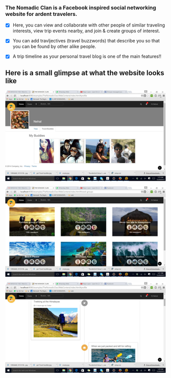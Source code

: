 ### The Nomadic Clan is a Facebook inspired social networking website for ardent travelers.

- [x] Here, you can view and collaborate with other people of similar traveling interests, view trip events nearby, and join & create groups of interest.

- [x] You can add travljectives (travel buzzwords) that describe you so that you can be found by other alike people.

- [x] A trip timeline as your personal travel blog is one of the main features!!


## Here is a small glimpse at what the website looks like

 ![Alt text](/WebContent/img/screenshot1.jpg?raw=true "Img for")
 
 ![Alt text](/WebContent/img/screenshot2.jpg?raw=true "Optional Title")
 
 ![Alt text](/WebContent/img/screenshot3.jpg?raw=true "Optional Title")

